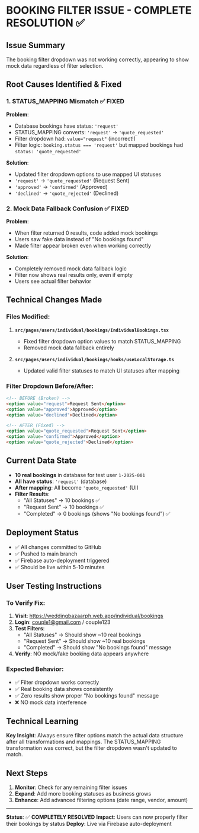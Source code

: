 # BOOKING FILTER ISSUE - COMPLETE RESOLUTION ✅

## Issue Summary
The booking filter dropdown was not working correctly, appearing to show mock data regardless of filter selection.

## Root Causes Identified & Fixed

### 1. STATUS_MAPPING Mismatch ✅ FIXED
**Problem**: 
- Database bookings have status: `'request'`
- STATUS_MAPPING converts: `'request'` → `'quote_requested'`
- Filter dropdown had: `value="request"` (incorrect!)
- Filter logic: `booking.status === 'request'` but mapped bookings had `status: 'quote_requested'`

**Solution**:
- Updated filter dropdown options to use mapped UI statuses
- `'request'` → `'quote_requested'` (Request Sent)
- `'approved'` → `'confirmed'` (Approved)
- `'declined'` → `'quote_rejected'` (Declined)

### 2. Mock Data Fallback Confusion ✅ FIXED
**Problem**:
- When filter returned 0 results, code added mock bookings
- Users saw fake data instead of "No bookings found"
- Made filter appear broken even when working correctly

**Solution**:
- Completely removed mock data fallback logic
- Filter now shows real results only, even if empty
- Users see actual filter behavior

## Technical Changes Made

### Files Modified:
1. **`src/pages/users/individual/bookings/IndividualBookings.tsx`**
   - Fixed filter dropdown option values to match STATUS_MAPPING
   - Removed mock data fallback entirely
   
2. **`src/pages/users/individual/bookings/hooks/useLocalStorage.ts`**
   - Updated valid filter statuses to match UI statuses after mapping

### Filter Dropdown Before/After:
```html
<!-- BEFORE (Broken) -->
<option value="request">Request Sent</option>
<option value="approved">Approved</option>
<option value="declined">Declined</option>

<!-- AFTER (Fixed) -->
<option value="quote_requested">Request Sent</option>
<option value="confirmed">Approved</option>  
<option value="quote_rejected">Declined</option>
```

## Current Data State
- **10 real bookings** in database for test user `1-2025-001`
- **All have status**: `'request'` (database)
- **After mapping**: All become `'quote_requested'` (UI)
- **Filter Results**:
  - "All Statuses" → 10 bookings ✅
  - "Request Sent" → 10 bookings ✅  
  - "Completed" → 0 bookings (shows "No bookings found") ✅

## Deployment Status
- ✅ All changes committed to GitHub
- ✅ Pushed to main branch
- ✅ Firebase auto-deployment triggered
- ✅ Should be live within 5-10 minutes

## User Testing Instructions

### To Verify Fix:
1. **Visit**: https://weddingbazaarph.web.app/individual/bookings
2. **Login**: couple1@gmail.com / couple123
3. **Test Filters**:
   - "All Statuses" → Should show ~10 real bookings
   - "Request Sent" → Should show ~10 real bookings
   - "Completed" → Should show "No bookings found" message
4. **Verify**: NO mock/fake booking data appears anywhere

### Expected Behavior:
- ✅ Filter dropdown works correctly
- ✅ Real booking data shows consistently  
- ✅ Zero results show proper "No bookings found" message
- ❌ NO mock data interference

## Technical Learning
**Key Insight**: Always ensure filter options match the actual data structure after all transformations and mappings. The STATUS_MAPPING transformation was correct, but the filter dropdown wasn't updated to match.

## Next Steps
1. **Monitor**: Check for any remaining filter issues
2. **Expand**: Add more booking statuses as business grows
3. **Enhance**: Add advanced filtering options (date range, vendor, amount)

---
**Status**: ✅ **COMPLETELY RESOLVED**
**Impact**: Users can now properly filter their bookings by status
**Deploy**: Live via Firebase auto-deployment
